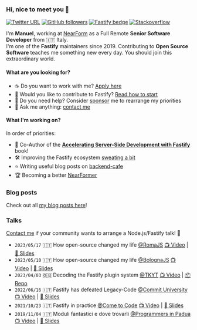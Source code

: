 ### Hi, nice to meet you 👋

[![Twitter URL](https://img.shields.io/twitter/url?label=Follow&style=social&url=https%3A%2F%2Ftwitter.com%2Fintent%2Ffollow%3Fscreen_name%3Dmanueomm)](https://twitter.com/intent/follow?screen_name=manueomm)
[![GitHub followers](https://img.shields.io/github/followers/eomm?label=Follow&style=social)](https://github.com/eomm?tab=followers) 
[![Fastify bedge](https://img.shields.io/badge/fastify-core-brightgreen?style=social&logo=fastify)][Fastify] 
[![Stackoverflow](https://img.shields.io/badge/Stackoverflow-+11k-brightgreen?style=social&logo=stackoverflow)](https://stackoverflow.com/users/3309466/manuel-spigolon?tab=profile)

I'm **Manuel**, working at [NearForm] as a Full Remote **Senior Software Developer** from 🇮🇹 Italy.  
I'm one of the **Fastify** maintainers since 2019. Contributing to **Open Source Software** teaches me something new every day. You should join this extraordinary world.

#### What are you looking for?

- ☕️ Do you want to work with me? [Apply here][apply]
- 🔮 Would you like to contribute to Fastify? [Read how to start][how-to]
- 🛟 Do you need help? Consider [sponsor] me to rearrange my priorities
- 💬 Ask me anything: [contact me][twitter]

#### What I'm working on?

In order of priorities:

- 📘 Co-Author of the [**Accelerating Server-Side Development with Fastify**](https://www.packtpub.com/product/accelerating-server-side-development-with-fastify/9781800563582) book!
- 🛠 Improving the Fastify ecosystem [sweating a bit](https://github.com/search?q=author:Eomm+org:fastify)
- ⭐️ Writing useful blog posts on [backend-cafe]
- 🏆 Becoming a better [NearFormer][NearForm]

### Blog posts

Check out all [my blog posts here](https://github.com/Eomm/blog-posts/tree/HEAD#posts)!

### Talks

[Contact me][twitter] if your community wants to arrange a Node.js/Fastify talk! 📣

- `2023/05/17` 🇮🇹 How open-source changed my life [@RomaJS][rjs] [📺 Video](https://www.youtube.com/watch?v=ss8-eMNhuc8&t=786s) | [📸 Slides](https://docs.google.com/presentation/d/133esSS4G6fkBTGMpqVhgOplknqEhg-GtqopnBh3KIqw/edit?usp=sharing)
- `2023/05/10` 🇮🇹 How open-source changed my life [@BolognaJS][bjs] [📺 Video](https://www.youtube.com/watch?v=JDq438tumf0&t=1989s&ab_channel=BolognaJSCommunity) | [📸 Slides](https://docs.google.com/presentation/d/1Ya5U40Sdb5rfWtWkIsZokNAx0h06HH0AQVdy6GMZ8DE/edit?usp=sharing)
- `2023/04/03` 🇬🇧 Decoding the Fastify plugin system [@TKYT][TKYT] [📺 Video](https://www.youtube.com/watch?v=BnnL7fAKqNU) | [📦 Repo](https://github.com/Eomm/TKYT)
- `2022/06/16` 🇮🇹 Fastify has defeated Legacy-Code [@Commit University][cu] [📺 Video](https://www.youtube.com/watch?v=eE10vc3YLeU&t=829s) | [📸 Slides](https://docs.google.com/presentation/d/1IXkfxQ4SjdDPCShRGnetc5bBfDmbfz8S9L5xmUB3NLk/edit?usp=sharing)
- `2021/10/23` 🇮🇹 Fastify in practice [@Come to Code][c2c] [📺 Video](https://www.youtube.com/watch?v=WBvzJeWgylU&t=3834s) | [📸 Slides](https://docs.google.com/presentation/d/1bpKWlrkdYaWQElMH3z9pkZtRgER7y9uCIpgpW6_rzM4/edit?usp=sharing)
- `2019/11/04` 🇮🇹 Moduli fantastici e dove trovarli [@Programmers in Padua][pip] [📺 Video](https://www.youtube.com/watch?v=QmV4ca2-RWk) | [📸 Slides](https://docs.google.com/presentation/d/13RA-siVPORPNy5vX4ogFVM9aw8notpSKtDns60fpMgc/edit?usp=sharing)


[rjs]: https://romajs.org/
[bjs]: https://www.bolognajs.com/
[TKYT]: https://www.youtube.com/@dominuskelvin
[cu]: https://www.commitsoftware.it/commit-university/
[c2c]: https://www.cometocode.it/
[pip]: https://www.programmersinpadua.it/
[NearForm]: https://www.nearform.com/
[Fastify]: https://github.com/fastify/fastify
[twitter]: https://twitter.com/ManuEomm
[apply]: https://grnh.se/18177b983us
[how-to]: https://gist.github.com/Eomm/dc70b6196e99da7a8cf0bd6756b7a99c#file-fastify-oss-md
[backend-cafe]: https://backend.cafe/
[sponsor]: https://github.com/sponsors/Eomm
